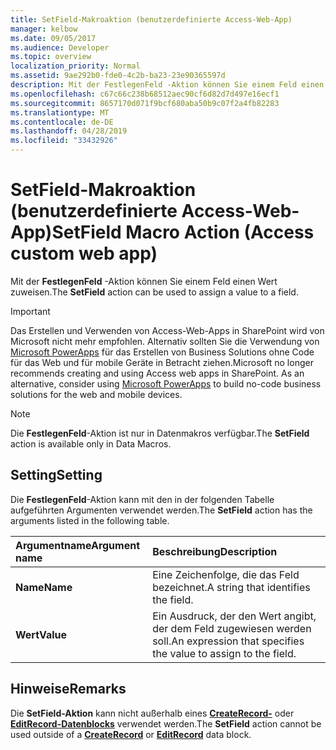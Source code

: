 ```yaml
---
title: SetField-Makroaktion (benutzerdefinierte Access-Web-App)
manager: kelbow
ms.date: 09/05/2017
ms.audience: Developer
ms.topic: overview
localization_priority: Normal
ms.assetid: 9ae292b0-fde0-4c2b-ba23-23e90365597d
description: Mit der FestlegenFeld -Aktion können Sie einem Feld einen Wert zuweisen.
ms.openlocfilehash: c67c66c238b68512aec90cf6d82d7d497e16ecf1
ms.sourcegitcommit: 8657170d071f9bcf680aba50b9c07f2a4fb82283
ms.translationtype: MT
ms.contentlocale: de-DE
ms.lasthandoff: 04/28/2019
ms.locfileid: "33432926"
---
```

# <a name="setfield-macro-action-access-custom-web-app"></a><span data-ttu-id="616d7-103">SetField-Makroaktion (benutzerdefinierte Access-Web-App)</span><span class="sxs-lookup"><span data-stu-id="616d7-103">SetField Macro Action (Access custom web app)</span></span>

<span data-ttu-id="616d7-104">Mit der **FestlegenFeld** -Aktion können Sie einem Feld einen Wert zuweisen.</span><span class="sxs-lookup"><span data-stu-id="616d7-104">The **SetField** action can be used to assign a value to a field.</span></span> 
  
> [!IMPORTANT]
> <span data-ttu-id="616d7-p101">Das Erstellen und Verwenden von Access-Web-Apps in SharePoint wird von Microsoft nicht mehr empfohlen. Alternativ sollten Sie die Verwendung von [Microsoft PowerApps](https://powerapps.microsoft.com/en-us/) für das Erstellen von Business Solutions ohne Code für das Web und für mobile Geräte in Betracht ziehen.</span><span class="sxs-lookup"><span data-stu-id="616d7-p101">Microsoft no longer recommends creating and using Access web apps in SharePoint. As an alternative, consider using [Microsoft PowerApps](https://powerapps.microsoft.com/en-us/) to build no-code business solutions for the web and mobile devices.</span></span> 
  
> [!NOTE]
> <span data-ttu-id="616d7-107">Die **FestlegenFeld**-Aktion ist nur in Datenmakros verfügbar.</span><span class="sxs-lookup"><span data-stu-id="616d7-107">The **SetField** action is available only in Data Macros.</span></span> 
  
## <a name="setting"></a><span data-ttu-id="616d7-108">Setting</span><span class="sxs-lookup"><span data-stu-id="616d7-108">Setting</span></span>

<span data-ttu-id="616d7-109">Die **FestlegenFeld**-Aktion kann mit den in der folgenden Tabelle aufgeführten Argumenten verwendet werden.</span><span class="sxs-lookup"><span data-stu-id="616d7-109">The **SetField** action has the arguments listed in the following table.</span></span> 
  
|<span data-ttu-id="616d7-110">**Argumentname**</span><span class="sxs-lookup"><span data-stu-id="616d7-110">**Argument name**</span></span>|<span data-ttu-id="616d7-111">**Beschreibung**</span><span class="sxs-lookup"><span data-stu-id="616d7-111">**Description**</span></span>|
|:-----|:-----|
|<span data-ttu-id="616d7-112">**Name**</span><span class="sxs-lookup"><span data-stu-id="616d7-112">**Name**</span></span> <br/> |<span data-ttu-id="616d7-113">Eine Zeichenfolge, die das Feld bezeichnet.</span><span class="sxs-lookup"><span data-stu-id="616d7-113">A string that identifies the field.</span></span>  <br/> |
|<span data-ttu-id="616d7-114">**Wert**</span><span class="sxs-lookup"><span data-stu-id="616d7-114">**Value**</span></span> <br/> |<span data-ttu-id="616d7-115">Ein Ausdruck, der den Wert angibt, der dem Feld zugewiesen werden soll.</span><span class="sxs-lookup"><span data-stu-id="616d7-115">An expression that specifies the value to assign to the field.</span></span>  <br/> |
   
## <a name="remarks"></a><span data-ttu-id="616d7-116">Hinweise</span><span class="sxs-lookup"><span data-stu-id="616d7-116">Remarks</span></span>

<span data-ttu-id="616d7-117">Die **SetField-Aktion** kann nicht außerhalb eines **[CreateRecord-](createrecord-data-block-access-custom-web-app.md)** oder **[EditRecord-Datenblocks](editrecord-data-block-access-custom-web-app.md)** verwendet werden.</span><span class="sxs-lookup"><span data-stu-id="616d7-117">The **SetField** action cannot be used outside of a **[CreateRecord](createrecord-data-block-access-custom-web-app.md)** or **[EditRecord](editrecord-data-block-access-custom-web-app.md)** data block.</span></span> 
  

